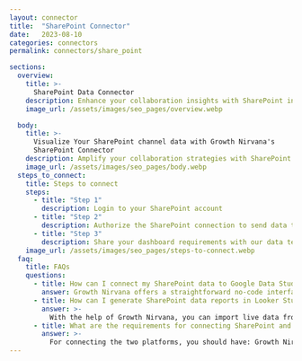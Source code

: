 ```yaml
---
layout: connector
title:  "SharePoint Connector"
date:   2023-08-10
categories: connectors
permalink: connectors/share_point

sections:
  overview:
    title: >-
      SharePoint Data Connector
    description: Enhance your collaboration insights with SharePoint integration. Seamlessly merge collaboration data from SharePoint with Looker Studio's analytical capabilities, unlocking insights that shape document sharing strategies, collaboration patterns, and operational excellence.
    image_url: /assets/images/seo_pages/overview.webp

  body:
    title: >-
      Visualize Your SharePoint channel data with Growth Nirvana's
      SharePoint Connector
    description: Amplify your collaboration strategies with SharePoint insights integrated into Looker Studio.
    image_url: /assets/images/seo_pages/body.webp
  steps_to_connect:
    title: Steps to connect
    steps:
      - title: "Step 1"
        description: Login to your SharePoint account
      - title: "Step 2"
        description: Authorize the SharePoint connection to send data to Growth Nirvana
      - title: "Step 3"
        description: Share your dashboard requirements with our data team. We will build the report for you.
    image_url: /assets/images/seo_pages/steps-to-connect.webp
  faq:
    title: FAQs
    questions:
      - title: How can I connect my SharePoint data to Google Data Studio/Looker Studio?
        answer: Growth Nirvana offers a straightforward no-code interface to connect to SharePoint data sources.
      - title: How can I generate SharePoint data reports in Looker Studio?
        answer: >-
          With the help of Growth Nirvana, you can import live data from SharePoint into Looker Studio. These data can be viewed in charts, tables, and dashboards to generate branded reports that can be shared instantly.
      - title: What are the requirements for connecting SharePoint and Looker Studio?
        answer: >-
          For connecting the two platforms, you should have: Growth Nirvana Account and SharePoint Ads Account
---
```

